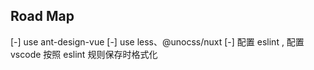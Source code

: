 ## Road Map  

[-] use ant-design-vue
[-] use less、@unocss/nuxt
[-] 配置 eslint , 配置 vscode 按照 eslint 规则保存时格式化  